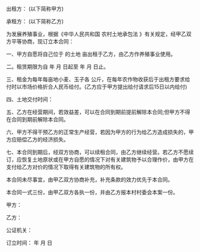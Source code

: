 
 


出租方： (以下简称甲方)


承租方： (以下简称乙方)


为发展养殖事业，根据《中华人民共和国
农村土地承包法
》有关规定，经甲乙双方平等协商，现订立本合同：


一、甲方自愿将自己位于 的土地 亩出租于乙方，由乙方作养殖事业使用。


二。租赁期限为自 年 月 日起至 年 月 日止。


三、租金为每年每亩地小麦、玉子各 公斤，在每年农作物收获后于出租方要求给付时以市场价格折合人民币给付。(乙方应于甲方提出给付请求后15日以内给付)


四、土地交付时间：


五、乙方在经营期间，若效益差，可以在合同到期前提前解除本合同;但甲方不得在合同到期前解除本合同。


六、甲方不得干预乙方的正常生产经营，若因为甲方的行为给乙方造成损失的，甲方应赔偿乙方的经济损失。


七、本合同到期后，经双方协商，可以续租合同，由乙方继续经营。若乙方不愿续订，应恢复土地原状或在甲方自愿的情况下对有关建筑物予以合理作价，由甲方在支付给乙方对价的情况下取得有关建筑物的所有权。


本合同未尽事宜，由甲乙双方协商补充，补充条款的效力优先于本合同。


本合同一式三份，由甲乙双方各执一份，并由乙方报本村村委会本案一份。


甲方：


乙方：


公证机关：


订立时间： 年 月 日
 


 

 
 
 
 
 
  


  
 

  


  


  
 
 
 
 

